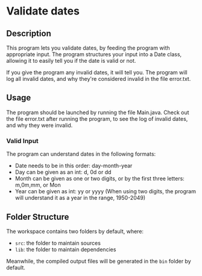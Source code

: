 # Validate dates

## Description
This program lets you validate dates, by feeding the program with appropriate input.
The program structures your input into a Date class, allowing it to easily tell you if the date is valid or not.

If you give the program any invalid dates, it will tell you. The program will log all invalid dates, and why they're considered invalid in the file error.txt.

## Usage
The program should be launched by running the file Main.java.
Check out the file error.txt after running the program, to see the log of invalid dates, and why they were invalid.

### Valid Input
The program can understand dates in the following formats:
- Date needs to be in this order: day-month-year
- Day can be given as an int: d, 0d or dd
- Month can be given as one or two digits, or by the first three letters: m,0m,mm, or Mon
- Year can be given as int: yy or yyyy (When using two digits, the program will understand it as a year in the range, 1950-2049)

## Folder Structure

The workspace contains two folders by default, where:

- `src`: the folder to maintain sources
- `lib`: the folder to maintain dependencies

Meanwhile, the compiled output files will be generated in the `bin` folder by default.
